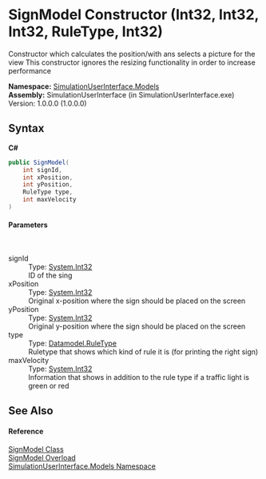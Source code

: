 # SignModel Constructor (Int32, Int32, Int32, RuleType, Int32)
 

Constructor which calculates the position/with ans selects a picture for the view This constructor ignores the resizing functionality in order to increase performance

**Namespace:**&nbsp;<a href="65763977-2250-51c1-3f4f-8c5da206e5aa">SimulationUserInterface.Models</a><br />**Assembly:**&nbsp;SimulationUserInterface (in SimulationUserInterface.exe) Version: 1.0.0.0 (1.0.0.0)

## Syntax

**C#**<br />
``` C#
public SignModel(
	int signId,
	int xPosition,
	int yPosition,
	RuleType type,
	int maxVelocity
)
```


#### Parameters
&nbsp;<dl><dt>signId</dt><dd>Type: <a href="http://msdn2.microsoft.com/en-us/library/td2s409d" target="_blank">System.Int32</a><br />ID of the sing</dd><dt>xPosition</dt><dd>Type: <a href="http://msdn2.microsoft.com/en-us/library/td2s409d" target="_blank">System.Int32</a><br />Original x-position where the sign should be placed on the screen</dd><dt>yPosition</dt><dd>Type: <a href="http://msdn2.microsoft.com/en-us/library/td2s409d" target="_blank">System.Int32</a><br />Original y-position where the sign should be placed on the screen</dd><dt>type</dt><dd>Type: <a href="ea76bc38-31bf-418c-070a-8e94c8f30e06">Datamodel.RuleType</a><br />Ruletype that shows which kind of rule it is (for printing the right sign)</dd><dt>maxVelocity</dt><dd>Type: <a href="http://msdn2.microsoft.com/en-us/library/td2s409d" target="_blank">System.Int32</a><br />Information that shows in addition to the rule type if a traffic light is green or red</dd></dl>

## See Also


#### Reference
<a href="37b6e875-b324-8274-64fb-1596956953e6">SignModel Class</a><br /><a href="9fe7d5f6-d611-1b7e-aaf2-5f7c1631b83b">SignModel Overload</a><br /><a href="65763977-2250-51c1-3f4f-8c5da206e5aa">SimulationUserInterface.Models Namespace</a><br />